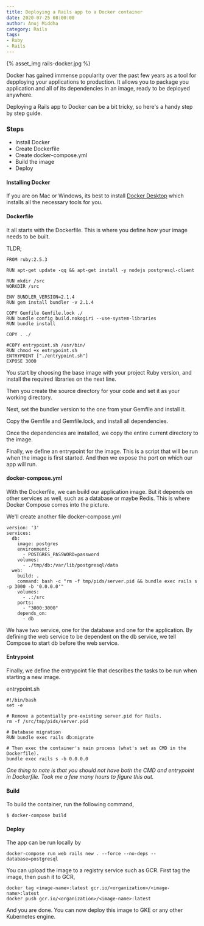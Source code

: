 ```yaml
---
title: Deploying a Rails app to a Docker container
date: 2020-07-25 08:00:00
author: Anuj Middha
category: Rails
tags:
- Ruby
- Rails
---
```


{% asset_img rails-docker.jpg %}

Docker has gained immense popularity over the past few years as a tool for depploying your applications to production. It allows you to package you application and all of its dependencies in an image, ready to be deployed anywhere.

Deploying a Rails app to Docker can be a bit tricky, so here's a handy step by step guide.

### Steps

- Install Docker
- Create Dockerfile
- Create docker-compose.yml
- Build the image
- Deploy

#### Installing Docker

If you are on Mac or Windows, its best to install [Docker Desktop](https://www.docker.com/products/docker-desktop) which installs all the necessary tools for you.

#### Dockerfile

It all starts with the Dockerfile. This is where you define how your image needs to be built.

TLDR;
```
FROM ruby:2.5.3

RUN apt-get update -qq && apt-get install -y nodejs postgresql-client

RUN mkdir /src
WORKDIR /src

ENV BUNDLER_VERSION=2.1.4
RUN gem install bundler -v 2.1.4

COPY Gemfile Gemfile.lock ./
RUN bundle config build.nokogiri --use-system-libraries
RUN bundle install

COPY . ./

#COPY entrypoint.sh /usr/bin/
RUN chmod +x entrypoint.sh
ENTRYPOINT ["./entrypoint.sh"]
EXPOSE 3000
```

You start by choosing the base image with your project Ruby version, and install the required libraries on the next line.

Then you create the source directory for your code and set it as your working directory.

Next, set the bundler version to the one from your Gemfile and install it.

Copy the Gemfile and Gemfile.lock, and install all dependencies.

Once the dependencies are installed, we copy the entire current directory to the image.

Finally, we define an entrypoint for the image. This is a script that will be run when the image is first started. And then we expose the port on which our app will run.

#### docker-compose.yml

With the Dockerfile, we can build our application image. But it depends on other services as well, such as a database or maybe Redis. This is where Docker Compose comes into the picture.

We'll create another file docker-compose.yml
```
version: '3'
services:
  db:
    image: postgres
    environment:
      - POSTGRES_PASSWORD=password
    volumes:
      - ./tmp/db:/var/lib/postgresql/data
  web:
    build: .
    command: bash -c "rm -f tmp/pids/server.pid && bundle exec rails s -p 3000 -b '0.0.0.0'"
    volumes:
      - .:/src
    ports:
      - "3000:3000"
    depends_on:
      - db
```

We have two service, one for the database and one for the application. By defining the web service to be dependent on the db service, we tell Compose to start db before the web service.

#### Entrypoint

Finally, we define the entrypoint file that describes the tasks to be run when starting a new image.

entrypoint.sh
```
#!/bin/bash
set -e

# Remove a potentially pre-existing server.pid for Rails.
rm -f /src/tmp/pids/server.pid

# Database migration
RUN bundle exec rails db:migrate

# Then exec the container's main process (what's set as CMD in the Dockerfile).
bundle exec rails s -b 0.0.0.0
```

*One thing to note is that you should not have both the CMD and entrypoint in Dockerfile. Took me a few many hours to figure this out.*

#### Build

To build the container, run the following command,
```
$ docker-compose build
```

#### Deploy

The app can be run locally by
```
docker-compose run web rails new . --force --no-deps --database=postgresql
```

You can upload the image to a registry service such as GCR. First tag the image, then push it to GCR,
```
docker tag <image-name>:latest gcr.io/<organization>/<image-name>:latest
docker push gcr.io/<organization>/<image-name>:latest
```

And you are done. You can now deploy this image to GKE or any other Kubernetes engine.
